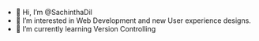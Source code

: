 - 👋 Hi, I’m @SachinthaDil
- 👀 I’m interested in Web Development and new User experience designs. 
- 🌱 I’m currently learning Version Controlling


<!---
SachinthaDil/SachinthaDil is a ✨ special ✨ repository because its `README.md` (this file) appears on your GitHub profile.
You can click the Preview link to take a look at your changes.
--->
